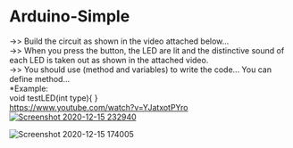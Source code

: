 # Arduino-Simple

->> Build the circuit as shown in the video attached below...<br>
->> When you press the button, the LED are lit and the distinctive sound of each LED is taken out as shown in the attached video.<br>
->> You should use (method and variables) to write the code... You can define method...<br>
*Example:<br>
void testLED(int type){
}<br>
<a href="https://www.youtube.com/watch?v=YJatxotPYro" rel="nofollow">https://www.youtube.com/watch?v=YJatxotPYro</a> </br>
[![Screenshot 2020-12-15 232940](https://user-images.githubusercontent.com/41232970/102275014-74c3cf80-3f2d-11eb-8701-b334f2c7adfa.png)
](https://www.youtube.com/watch?v=rJo002LlQAQ&ab_channel=NoorEl-Nahhal)



![Screenshot 2020-12-15 174005](https://user-images.githubusercontent.com/41232970/102274838-2d3d4380-3f2d-11eb-9210-8a7ce12cc9b1.png)
